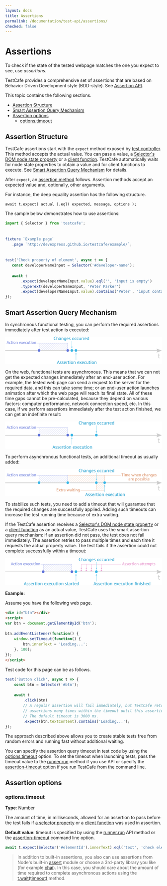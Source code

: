 ```yaml
---
layout: docs
title: Assertions
permalink: /documentation/test-api/assertions/
checked: false
---
```

# Assertions

To check if the state of the tested webpage matches the one you expect to see, use *assertions*.

TestCafe provides a comprehensive set of assertions that are based on Behavior Driven Development style (BDD-style).
See [Assertion API](assertion-api.md).

This topic contains the following sections.

* [Assertion Structure](#assertion-structure)
* [Smart Assertion Query Mechanism](#smart-assertion-query-mechanism)
* [Assertion options](#assertion-options)
  * [options.timeout](#optionstimeout)

## Assertion Structure

TestCafe assertions start with the `expect` method exposed by [test controller](../test-code-structure.html#test-controller).
This method accepts the actual value. You can pass a value, a [Selector's DOM node state property](../selecting-page-elements/selectors.md#define-assertion-actual-value)
or a [client function](../obtaining-data-from-the-client.md).
TestCafe automatically waits for node state properties to obtain a value and for client functions to execute.
See [Smart Assertion Query Mechanism](#smart-assertion-query-mechanism) for details.

After `expect`, an [assertion method](assertion-api.md) follows. Assertion methods accept an expected value
and, optionally, other arguments.

For instance, the deep equality assertion has the following structure.

```text
await t.expect( actual ).eql( expected, message, options );
```

The sample below demonstrates how to use assertions:

```js
import { Selector } from 'testcafe';


fixture `Example page`
   .page `http://devexpress.github.io/testcafe/example/`;


test('Check property of element', async t => {
   const developerNameInput = Selector('#developer-name');

   await t
       .expect(developerNameInput.value).eql('', 'input is empty')
       .typeText(developerNameInput, 'Peter Parker')
       .expect(developerNameInput.value).contains('Peter', 'input contains text "Peter"');
});
```

## Smart Assertion Query Mechanism

In synchronous functional testing, you can perform the required assertions immediately after test action is executed:

![Synchronous Functional Testing](../../../images/assertions/synchronous-testing.png)

On the web, functional tests are asynchronous. This means that we can not get the expected changes immediately after an end-user action.
For example, the tested web page can send a request to the server for the required data, and this can take some time;
or an end-user action launches animation after which the web page will reach its final state.
All of these time gaps cannot be pre-calculated, because they depend on various factors: computer performance,
network connection speed, etc. In this case, if we perform assertions immediately after the test action finished,
we can get an indefinite result:

![Asynchronous Functional Testing](../../../images/assertions/asynchronous-testing.png)

To perform asynchronous functional tests, an additional timeout as usually added:

![Asynchronous Functional Testing with Extra Waiting](../../../images/assertions/extra-waiting.png)

To stabilize such tests, you need to add a timeout that will guarantee that the required changes are successfully applied.
Adding such timeouts can increase the test running time because of extra waiting.

If the TestCafe assertion receives a [Selector's DOM node state property](../selecting-page-elements/selectors.md#define-assertion-actual-value)
or a [client function](../obtaining-data-from-the-client.md)
as an actual value, TestCafe uses the smart assertion query mechanism:
if an assertion did not pass, the test does not fail immediately. The assertion retries to pass multiple times and
each time it requests the actual property value. The test fails if the assertion could not complete successfully
within a timeout:

![TestCafe Smart Assertion Query Mechanism](../../../images/assertions/query-mechanism.png)

**Example:**

Assume you have the following web page.

```html
<div id="btn"></div>
<script>
var btn = document.getElementById('btn');

btn.addEventListener(function() {
    window.setTimeout(function() {
        btn.innerText = 'Loading...';
    }, 100);
});
</script>
```

Test code for this page can be as follows.

```js
test('Button click', async t => {
    const btn = Selector('#btn');

    await t
        .click(btn)
        // A regular assertion will fail immediately, but TestCafe retries to run DOM state
        // assertions many times within the timeout until this assertion passes successfully.
        // The default timeout is 3000 ms.
        .expect(btn.textContent).contains('Loading...');
});
```

The approach described above allows you to create stable tests free from random errors and running fast without additional waiting.

You can specify the assertion query timeout in test code by using the [options.timeout](#assertion-options) option.
To set the timeout when launching tests, pass the timeout value to the [runner.run](../../using-testcafe/programming-interface/runner.md#run)
method if you use API or specify the [assertion-timeout](../../using-testcafe/command-line-interface.md#--assertion-timeout-ms) option
if you run TestCafe from the command line.

## Assertion options

### options.timeout

**Type**: Number

The amount of time, in milliseconds, allowed for an assertion to pass before the test fails if
[a selector property](../selecting-page-elements/selectors.md#define-assertion-actual-value)
or a [client function](../obtaining-data-from-the-client.md) was used in assertion.

**Default value**: timeout is specified by using the [runner.run](../../using-testcafe/programming-interface/runner.md#run) API method
or the [assertion-timeout](../../using-testcafe/command-line-interface.md#--assertion-timeout-ms) command line option.

```js
await t.expect(Selector('#elementId').innerText).eql('text', 'check element text', { timeout: 500 });
```

> In addition to built-in assertions, you also can use assertions from Node's built-in [assert](https://nodejs.org/api/assert.html) module or choose a 3rd-party library you like (for example [chai](http://chaijs.com/)).
> In this case, you should care about the amount of time required to complete asynchronous actions using the [t.wait(timeout)](../pausing-the-test.md) method.
